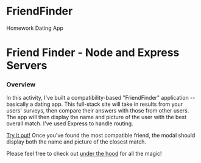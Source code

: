 # FriendFinder
Homework Dating App
# Friend Finder - Node and Express Servers

### Overview

In this activity, I've built a compatibility-based "FriendFinder" application -- basically a dating app. This full-stack site will take in results from your users' surveys, then compare their answers with those from other users. The app will then display the name and picture of the user with the best overall match. I've used Express to handle routing.

[Try it out!](https://frnd7fndr.herokuapp.com/survey) Once you've found the most compatible friend, the modal should display both the name and picture of the closest match.

Please feel free to check out [under the hood](https://github.com/MC180G/FriendFinder) for all the magic!